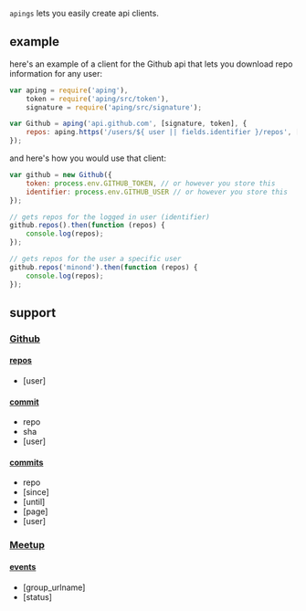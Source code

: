 `apings` lets you easily create api clients.

## example

here's an example of a client for the Github api that lets you download repo
information for any user:

```js
var aping = require('aping'),
    token = require('aping/src/token'),
    signature = require('aping/src/signature');

var Github = aping('api.github.com', [signature, token], {
    repos: aping.https('/users/${ user || fields.identifier }/repos', ['user'])
});
```

and here's how you would use that client:

```js
var github = new Github({
    token: process.env.GITHUB_TOKEN, // or however you store this
    identifier: process.env.GITHUB_USER // or however you store this
});

// gets repos for the logged in user (identifier)
github.repos().then(function (repos) {
    console.log(repos);
});

// gets repos for the user a specific user
github.repos('minond').then(function (repos) {
    console.log(repos);
});
```

## support

### [Github](https://developer.github.com/v3/)

#### [repos](https://developer.github.com/v3/repos/)

* [user]

#### [commit](https://developer.github.com/v3/repos/commits/#get-a-single-commit)

* repo
* sha
* [user]

#### [commits](https://developer.github.com/v3/repos/commits/)

* repo
* [since]
* [until]
* [page]
* [user]

### [Meetup](http://www.meetup.com/meetup_api/)

#### [events](http://www.meetup.com/meetup_api/docs/2/events/)

* [group_urlname]
* [status]
